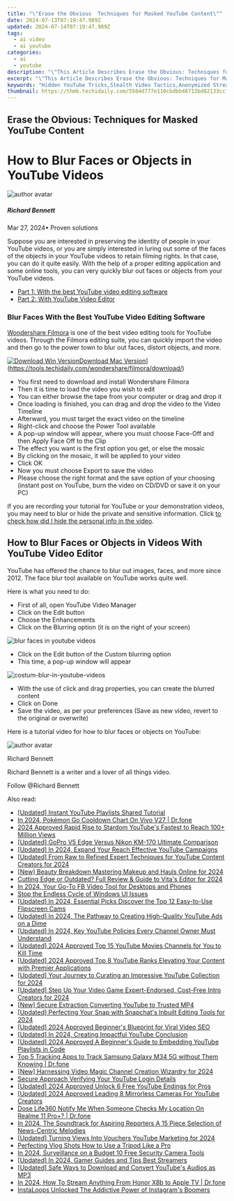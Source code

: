 ```yaml
---
title: "\"Erase the Obvious  Techniques for Masked YouTube Content\""
date: 2024-07-13T07:19:47.989Z
updated: 2024-07-14T07:19:47.989Z
tags:
  - ai video
  - ai youtube
categories:
  - ai
  - youtube
description: "\"This Article Describes Erase the Obvious: Techniques for Masked YouTube Content\""
excerpt: "\"This Article Describes Erase the Obvious: Techniques for Masked YouTube Content\""
keywords: "Hidden YouTube Tricks,Stealth Video Tactics,Anonymized Streaming,Covert Video Strategies,Masked YouTube Methods,Secret Content Techniques,Obscured Video Practices"
thumbnail: https://thmb.techidaily.com/5584d777e110cbdbb48713bd82133ccfd2417ed4baa291781cd47c73ffc42e1f.jpeg
---
```


## Erase the Obvious: Techniques for Masked YouTube Content

# How to Blur Faces or Objects in YouTube Videos

![author avatar](https://images.wondershare.com/filmora/article-images/richard-bennett.jpg)

##### Richard Bennett

 Mar 27, 2024• Proven solutions

Suppose you are interested in preserving the identity of people in your YouTube videos, or you are simply interested in luring out some of the faces of the objects in your YouTube videos to retain filming rights. In that case, you can do it quite easily. With the help of a proper editing application and some online tools, you can very quickly blur out faces or objects from your YouTube videos.

* [Part 1: With the best YouTube video editing software](#part1)
* [Part 2: With YouTube Video Editor](#part2)

### Blur Faces With the Best YouTube Video Editing Software

[Wondershare Filmora](https://tools.techidaily.com/wondershare/filmora/download/) is one of the best video editing tools for YouTube videos. Through the Filmora editing suite, you can quickly import the video and then go to the power town to blur out faces, distort objects, and more.

[![Download Win Version](https://images.wondershare.com/filmora/guide/download-btn-win.jpg)](https://tools.techidaily.com/wondershare/filmora/download/)[Download Mac Version](https://images.wondershare.com/filmora/guide/download-btn-mac.jpg)](https://tools.techidaily.com/wondershare/filmora/download/)

* You first need to download and install Wondershare Filmora
* Then it is time to load the video you wish to edit
* You can either browse the tape from your computer or drag and drop it
* Once loading is finished, you can drag and drop the video to the Video Timeline
* Afterward, you must target the exact video on the timeline
* Right-click and choose the Power Tool available
* A pop-up window will appear, where you must choose Face-Off and then Apply Face Off to the Clip
* The effect you want is the first option you get, or else the mosaic
* By clicking on the mosaic, it will be applied to your video
* Click OK
* Now you must choose Export to save the video
* Please choose the right format and the save option of your choosing (instant post on YouTube, burn the video on CD/DVD or save it on your PC)

If you are recording your tutorial for YouTube or your demonstration videos, you may need to blur or hide the private and sensitive information. Click [to check how did I hide the personal info in the video](https://tools.techidaily.com/wondershare/filmora/download/).

## How to Blur Faces or Objects in Videos With YouTube Video Editor

YouTube has offered the chance to blur out images, faces, and more since 2012\. The face blur tool available on YouTube works quite well.

Here is what you need to do:

* First of all, open YouTube Video Manager
* Click on the Edit button
* Choose the Enhancements
* Click on the Blurring option (it is on the right of your screen)

![blur faces in youtube videos](https://images.wondershare.com/filmora/article-images/blur-faces-in-youtube-video.jpg)

* Click on the Edit button of the Custom blurring option
* This time, a pop-up window will appear

![costum-blur-in-youtube-videos](https://images.wondershare.com/filmora/article-images/costum-blur-in-youtube-videos.jpg)

* With the use of click and drag properties, you can create the blurred content
* Click on Done
* Save the video, as per your preferences (Save as new video, revert to the original or overwrite)

Here is a tutorial video for how to blur faces or objects on YouTube:

![author avatar](https://images.wondershare.com/filmora/article-images/richard-bennett.jpg)

Richard Bennett

Richard Bennett is a writer and a lover of all things video.

Follow @Richard Bennett


<ins class="adsbygoogle"
     style="display:block"
     data-ad-format="autorelaxed"
     data-ad-client="ca-pub-7571918770474297"
     data-ad-slot="1223367746"></ins>



<ins class="adsbygoogle"
     style="display:block"
     data-ad-client="ca-pub-7571918770474297"
     data-ad-slot="8358498916"
     data-ad-format="auto"
     data-full-width-responsive="true"></ins>



<span class="atpl-alsoreadstyle">Also read:</span>
<div><ul>
<li><a href="https://facebook-video-share.techidaily.com/updated-instant-youtube-playlists-shared-tutorial/"><u>[Updated] Instant YouTube Playlists Shared Tutorial</u></a></li>
<li><a href="https://change-location.techidaily.com/in-2024-pokemon-go-cooldown-chart-on-vivo-v27-drfone-by-drfone-virtual-android/"><u>In 2024, Pokémon Go Cooldown Chart On Vivo V27 | Dr.fone</u></a></li>
<li><a href="https://youtube-stream.techidaily.com/2024-approved-rapid-rise-to-stardom-youtubes-fastest-to-reach-100plus-million-views/"><u>2024 Approved  Rapid Rise to Stardom  YouTube's Fastest to Reach 100+ Million Views</u></a></li>
<li><a href="https://fox-helps.techidaily.com/updated-gopro-v5-edge-versus-nikon-km-170-ultimate-comparison/"><u>[Updated] GoPro V5 Edge Versus Nikon KM-170  Ultimate Comparison</u></a></li>
<li><a href="https://youtube-docs.techidaily.com/ed-in-2024-expand-your-reach-effective-youtube-campaigns/"><u>[Updated] In 2024, Expand Your Reach  Effective YouTube Campaigns</u></a></li>
<li><a href="https://youtube-docs.techidaily.com/ed-from-raw-to-refined-expert-techniques-for-youtube-content-creators-for-2024/"><u>[Updated] From Raw to Refined  Expert Techniques for YouTube Content Creators for 2024</u></a></li>
<li><a href="https://youtube-docs.techidaily.com/eauty-breakdown-mastering-makeup-and-hauls-online-for-2024/"><u>[New] Beauty Breakdown  Mastering Makeup and Hauls Online for 2024</u></a></li>
<li><a href="https://fox-blue.techidaily.com/cutting-edge-or-outdated-full-review-and-guide-to-vitas-editor-for-2024/"><u>Cutting Edge or Outdated? Full Review & Guide to Vita's Editor for 2024</u></a></li>
<li><a href="https://facebook-clips.techidaily.com/in-2024-your-go-to-fb-video-tool-for-desktops-and-phones/"><u>In 2024, Your Go-To FB Video Tool for Desktops and Phones</u></a></li>
<li><a href="https://win11-tips.techidaily.com/stop-the-endless-cycle-of-windows-ui-issues/"><u>Stop the Endless Cycle of Windows UI Issues</u></a></li>
<li><a href="https://youtube-docs.techidaily.com/ed-in-2024-essential-picks-discover-the-top-12-easy-to-use-flipscreen-cams/"><u>[Updated] In 2024, Essential Picks  Discover the Top 12 Easy-to-Use Flipscreen Cams</u></a></li>
<li><a href="https://youtube-docs.techidaily.com/ed-in-2024-the-pathway-to-creating-high-quality-youtube-ads-on-a-dime/"><u>[Updated] In 2024, The Pathway to Creating High-Quality YouTube Ads on a Dime</u></a></li>
<li><a href="https://youtube-docs.techidaily.com/ed-in-2024-key-youtube-policies-every-channel-owner-must-understand/"><u>[Updated] In 2024, Key YouTube Policies Every Channel Owner Must Understand</u></a></li>
<li><a href="https://youtube-docs.techidaily.com/ed-2024-approved-top-15-youtube-movies-channels-for-you-to-kill-time/"><u>[Updated] 2024 Approved  Top 15 YouTube Movies Channels for You to Kill Time</u></a></li>
<li><a href="https://youtube-docs.techidaily.com/ed-2024-approved-top-8-youtube-ranks-elevating-your-content-with-premier-applications/"><u>[Updated] 2024 Approved  Top 8 YouTube Ranks  Elevating Your Content with Premier Applications</u></a></li>
<li><a href="https://youtube-docs.techidaily.com/ed-your-journey-to-curating-an-impressive-youtube-collection-for-2024/"><u>[Updated] Your Journey to Curating an Impressive YouTube Collection for 2024</u></a></li>
<li><a href="https://youtube-docs.techidaily.com/ed-step-up-your-video-game-expert-endorsed-cost-free-intro-creators-for-2024/"><u>[Updated] Step Up Your Video Game  Expert-Endorsed, Cost-Free Intro Creators for 2024</u></a></li>
<li><a href="https://youtube-docs.techidaily.com/ecure-extraction-converting-youtube-to-trusted-mp4/"><u>[New] Secure Extraction  Converting YouTube to Trusted MP4</u></a></li>
<li><a href="https://snapchat-videos.techidaily.com/updated-perfecting-your-snap-with-snapchats-inbuilt-editing-tools-for-2024/"><u>[Updated] Perfecting Your Snap with Snapchat's Inbuilt Editing Tools for 2024</u></a></li>
<li><a href="https://youtube-docs.techidaily.com/ed-2024-approved-beginners-blueprint-for-viral-video-seo/"><u>[Updated] 2024 Approved  Beginner's Blueprint for Viral Video SEO</u></a></li>
<li><a href="https://youtube-docs.techidaily.com/ed-in-2024-creating-impactful-youtube-conclusion/"><u>[Updated] In 2024, Creating Impactful YouTube Conclusion</u></a></li>
<li><a href="https://youtube-docs.techidaily.com/ed-2024-approved-a-beginners-guide-to-embedding-youtube-playlists-in-code/"><u>[Updated] 2024 Approved  A Beginner's Guide to Embedding YouTube Playlists in Code</u></a></li>
<li><a href="https://android-location-track.techidaily.com/top-5-tracking-apps-to-track-samsung-galaxy-m34-5g-without-them-knowing-drfone-by-drfone-virtual-android/"><u>Top 5 Tracking Apps to Track Samsung Galaxy M34 5G without Them Knowing | Dr.fone</u></a></li>
<li><a href="https://youtube-docs.techidaily.com/arnessing-video-magic-channel-creation-wizardry-for-2024/"><u>[New] Harnessing Video Magic  Channel Creation Wizardry for 2024</u></a></li>
<li><a href="https://youtube-docs.techidaily.com/e-approach-verifying-your-youtube-login-details/"><u>Secure Approach  Verifying Your YouTube Login Details</u></a></li>
<li><a href="https://youtube-docs.techidaily.com/ed-2024-approved-unlock-6-free-youtube-endings-for-pros/"><u>[Updated] 2024 Approved  Unlock 6 Free YouTube Endings for Pros</u></a></li>
<li><a href="https://youtube-docs.techidaily.com/ed-2024-approved-leading-8-mirrorless-cameras-for-youtube-creators/"><u>[Updated] 2024 Approved  Leading 8 Mirrorless Cameras For YouTube Creators</u></a></li>
<li><a href="https://fake-location.techidaily.com/dose-life360-notify-me-when-someone-checks-my-location-on-realme-11-proplus-drfone-by-drfone-virtual-android/"><u>Dose Life360 Notify Me When Someone Checks My Location On Realme 11 Pro+? | Dr.fone</u></a></li>
<li><a href="https://sound-tweaking.techidaily.com/in-2024-the-soundtrack-for-aspiring-reporters-a-15-piece-selection-of-news-centric-melodies/"><u>In 2024, The Soundtrack for Aspiring Reporters A 15 Piece Selection of News-Centric Melodies</u></a></li>
<li><a href="https://youtube-docs.techidaily.com/ed-turning-views-into-vouchers-youtube-marketing-for-2024/"><u>[Updated] Turning Views Into Vouchers  YouTube Marketing for 2024</u></a></li>
<li><a href="https://youtube-clips.techidaily.com/perfecting-vlog-shots-how-to-use-a-tripod-like-a-pro/"><u>Perfecting Vlog Shots  How to Use a Tripod Like a Pro</u></a></li>
<li><a href="https://video-creation-software.techidaily.com/in-2024-surveillance-on-a-budget-10-free-security-camera-tools/"><u>In 2024, Surveillance on a Budget 10 Free Security Camera Tools</u></a></li>
<li><a href="https://youtube-docs.techidaily.com/ed-in-2024-gamer-guides-and-tips-best-streamers/"><u>[Updated] In 2024, Gamer Guides and Tips  Best Streamers</u></a></li>
<li><a href="https://youtube-docs.techidaily.com/ed-safe-ways-to-download-and-convert-youtubes-audios-as-mp3/"><u>[Updated] Safe Ways to Download and Convert YouTube's Audios as MP3</u></a></li>
<li><a href="https://screen-mirror.techidaily.com/in-2024-how-to-stream-anything-from-honor-x8b-to-apple-tv-drfone-by-drfone-android/"><u>In 2024, How To Stream Anything From Honor X8b to Apple TV | Dr.fone</u></a></li>
<li><a href="https://instagram-video-files.techidaily.com/instaloops-unlocked-the-addictive-power-of-instagrams-boomers/"><u>InstaLoops Unlocked  The Addictive Power of Instagram's Boomers</u></a></li>
</ul></div>
